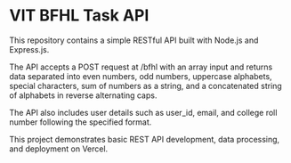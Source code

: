 # VIT BFHL Task API

This repository contains a simple RESTful API built with Node.js and Express.js. 

The API accepts a POST request at /bfhl with an array input and returns data separated into even numbers, odd numbers, uppercase alphabets, special characters, sum of numbers as a string, and a concatenated string of alphabets in reverse alternating caps. 

The API also includes user details such as user_id, email, and college roll number following the specified format.

This project demonstrates basic REST API development, data processing, and deployment on Vercel.